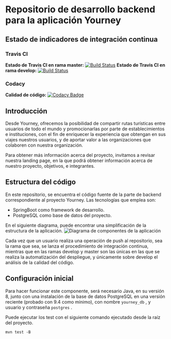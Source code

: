 # Repositorio de desarrollo backend para la aplicación Yourney
## Estado de indicadores de integración continua
### Travis CI
 **Estado de Travis CI en rama master:** [![Build Status](https://travis-ci.org/ispp-yourney/yourney-backend.svg?branch=master)](https://travis-ci.org/ispp-yourney/yourney-backend)
 **Estado de Travis CI en rama develop:** [![Build Status](https://travis-ci.org/ispp-yourney/yourney-backend.svg?branch=develop)](https://travis-ci.org/ispp-yourney/yourney-backend)

### Codacy
**Calidad de código:** [![Codacy Badge](https://app.codacy.com/project/badge/Grade/d0e08d33bb0f40dcac3dd907761943f6)](https://www.codacy.com/gh/ispp-yourney/yourney-backend/dashboard?utm_source=github.com&amp;utm_medium=referral&amp;utm_content=ispp-yourney/yourney-backend&amp;utm_campaign=Badge_Grade)

## Introducción
Desde Yourney, ofrecemos   la   posibilidad   de   compartir   rutas   turísticas   entre   usuarios   de   todo   el   mundo   y promocionarlas por parte de establecimientos e instituciones, con el fin de enriquecer la experiencia que obtengan en sus viajes nuestros usuarios, y de aportar valor a las organizaciones que colaboren con nuestra organización.

Para obtener más información acerca del proyecto, invitamos a revisar nuestra landing page, en la que podrá obtener información acerca de nuestro proyecto, objetivos, e integrantes.

## Estructura del código
En este repositorio, se encuentra el código fuente de la parte de backend correspondiente al proyecto Yourney. 
Las tecnologías que emplea son:

* SpringBoot como framework de desarrollo.
* PostgreSQL como base de datos del proyecto.

En el siguiente diagrama, puede encontrar una simplificación de la estructura de la aplicación.
![Diagrama de componentes de la aplicación](https://user-images.githubusercontent.com/55277082/111430780-26c09280-86fb-11eb-8611-aa4cb67376ad.PNG)

Cada vez que un usuario realiza una operación de push al repositorio, sea la rama que sea, se lanza el procedimiento de integración continua, mientras que en las ramas develop y master son las únicas en las que se realiza la automatización del despliegue, y únicamente sobre develop el análisis de la calidad del código.

## Configuración inicial
Para hacer funcionar este componente, será necesario Java, en su versión 8, junto con una instalación de la base de datos PostgreSQL en una versión reciente (probado con 9.4 como mínimo), con nombre ```yourney_db``` , y usuario y contraseña ```postgres``` . 

Puede ejecutar los test con el siguiente comando ejecutado desde la raíz del proyecto.
```
mvn test -B
```

